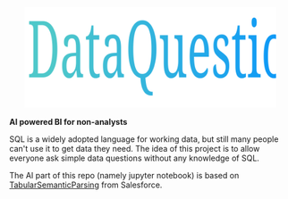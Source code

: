 <p align="center">
<img src=/frontend/src/assets/DataQuestion.svg width="450px"/>
</p>

**AI powered BI for non-analysts**

SQL is a widely adopted language for working data, but still many people can't use it to get data they need. The idea of this project is to allow everyone ask simple data questions without any knowledge of SQL.

The AI part of this repo (namely jupyter notebook) is based on [TabularSemanticParsing](https://github.com/salesforce/TabularSemanticParsing) from Salesforce. 
